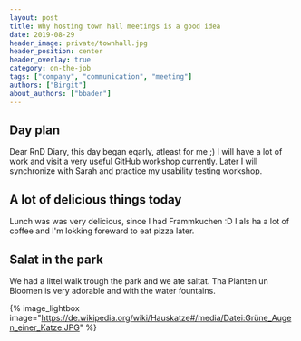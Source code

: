 ```yaml
---
layout: post
title: Why hosting town hall meetings is a good idea
date: 2019-08-29
header_image: private/townhall.jpg
header_position: center
header_overlay: true
category: on-the-job
tags: ["company", "communication", "meeting"]
authors: ["Birgit"]
about_authors: ["bbader"]
---
```


## Day plan

Dear RnD Diary, this day began eqarly, atleast for me ;) I will have a lot of work and visit a very useful GitHub workshop currently. Later I will synchronize with Sarah and practice my usability testing workshop. 

## A lot of delicious things today
Lunch was was very delicious, since I had Frammkuchen :D I als ha a lot of coffee and I'm lokking foreward to eat pizza later. 

## Salat in the park

We had a littel walk trough the park and we ate saltat. Tha Planten un Bloomen is very adorable and with the water fountains. 

{% image_lightbox image="https://de.wikipedia.org/wiki/Hauskatze#/media/Datei:Grüne_Augen_einer_Katze.JPG" %}

